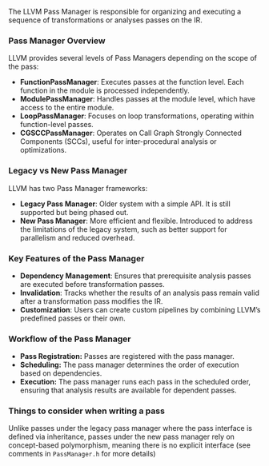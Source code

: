The LLVM Pass Manager is responsible for organizing and executing a sequence of transformations or analyses passes on the IR.

### Pass Manager Overview
LLVM provides several levels of Pass Managers depending on the scope of the pass:
- **FunctionPassManager**: Executes passes at the function level. Each function in the module is processed independently.
- **ModulePassManager**: Handles passes at the module level, which have access to the entire module.
- **LoopPassManager**: Focuses on loop transformations, operating within function-level passes.
- **CGSCCPassManager**: Operates on Call Graph Strongly Connected Components (SCCs), useful for inter-procedural analysis or optimizations.

### Legacy vs New Pass Manager
LLVM has two Pass Manager frameworks:
- **Legacy Pass Manager**: Older system with a simple API. It is still supported but being phased out.
- **New Pass Manager**: More efficient and flexible. Introduced to address the limitations of the legacy system, such as better support for parallelism and reduced overhead.

### Key Features of the Pass Manager
- **Dependency Management**: Ensures that prerequisite analysis passes are executed before transformation passes.
- **Invalidation**: Tracks whether the results of an analysis pass remain valid after a transformation pass modifies the IR.
- **Customization**: Users can create custom pipelines by combining LLVM’s predefined passes or their own.

### Workflow of the Pass Manager
- **Pass Registration:** Passes are registered with the pass manager.
- **Scheduling:** The pass manager determines the order of execution based on dependencies.
- **Execution:** The pass manager runs each pass in the scheduled order, ensuring that analysis results are available for dependent passes.

### Things to consider when writing a pass

Unlike passes under the legacy pass manager where the pass interface is defined via inheritance, passes under the new pass manager rely on concept-based polymorphism, meaning there is no explicit interface (see comments in `PassManager.h` for more details)


